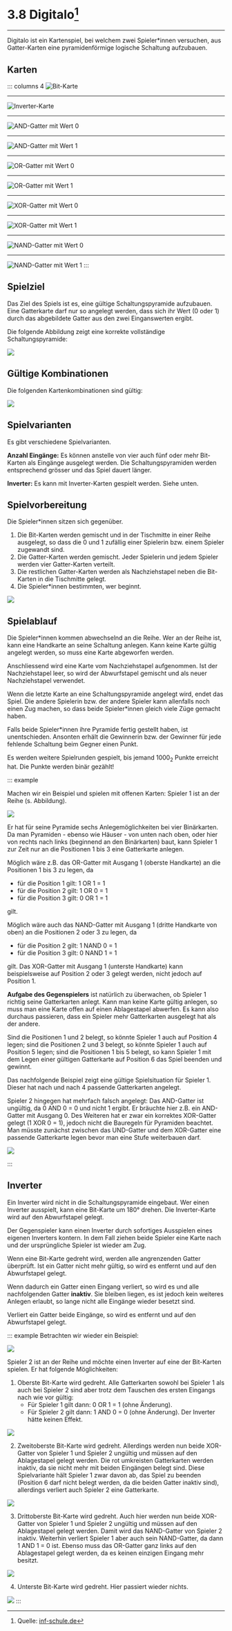# 3.8 Digitalo[^1]
---

Digitalo ist ein Kartenspiel, bei welchem zwei Spieler*innen versuchen, aus Gatter-Karten eine pyramidenförmige logische Schaltung aufzubauen.

## Karten

::: columns 4
![Bit-Karte](./digitalo-bit-0.svg)
***
![Inverter-Karte](./digitalo-inverter.svg)
***
![AND-Gatter mit Wert 0](./digitalo-gate-and-0.svg)
***
![AND-Gatter mit Wert 1](./digitalo-gate-and-1.svg)
***
![OR-Gatter mit Wert 0](./digitalo-gate-or-0.svg)
***
![OR-Gatter mit Wert 1](./digitalo-gate-or-1.svg)
***
![XOR-Gatter mit Wert 0](./digitalo-gate-xor-0.svg)
***
![XOR-Gatter mit Wert 1](./digitalo-gate-xor-1.svg)
***
![NAND-Gatter mit Wert 0](./digitalo-gate-nand-0.svg)
***
![NAND-Gatter mit Wert 1](./digitalo-gate-nand-1.svg)
:::

## Spielziel

Das Ziel des Spiels ist es, eine gültige Schaltungspyramide aufzubauen. Eine Gatterkarte darf nur so angelegt werden, dass sich ihr Wert (0 oder 1) durch das abgebildete Gatter aus den zwei Einganswerten ergibt.

Die folgende Abbildung zeigt eine korrekte vollständige Schaltungspyramide:

![](./korrekte-pyramide.svg)

## Gültige Kombinationen

Die folgenden Kartenkombinationen sind gültig:

![](./digitalo-cheat-sheet.svg)


## Spielvarianten

Es gibt verschiedene Spielvarianten.

**Anzahl Eingänge:** Es können anstelle von vier auch fünf oder mehr Bit-Karten als Eingänge ausgelegt werden. Die Schaltungspyramiden werden entsprechend grösser und das Spiel dauert länger.

**Inverter:** Es kann mit Inverter-Karten gespielt werden. Siehe unten.

## Spielvorbereitung

Die Spieler*innen sitzen sich gegenüber.

1. Die Bit-Karten werden gemischt und in der Tischmitte in einer Reihe ausgelegt, so dass die 0 und 1 zufällig einer Spielerin bzw. einem Spieler zugewandt sind.
2. Die Gatter-Karten werden gemischt. Jeder Spielerin und jedem Spieler werden vier Gatter-Karten verteilt.
3. Die restlichen Gatter-Karten werden als Nachziehstapel neben die Bit-Karten in die Tischmitte gelegt.
4. Die Spieler*innen bestimmten, wer beginnt.

![](./spielvorbereitung.svg)

## Spielablauf

Die Spieler*innen kommen abwechselnd an die Reihe. Wer an der Reihe ist, kann eine Handkarte an seine Schaltung anlegen. Kann keine Karte gültig angelegt werden, so muss eine Karte abgeworfen werden.

Anschliessend wird eine Karte vom Nachziehstapel aufgenommen. Ist der Nachziehstapel leer, so wird der Abwurfstapel gemischt und als neuer Nachziehstapel verwendet.

Wenn die letzte Karte an eine Schaltungspyramide angelegt wird, endet das Spiel. Die andere Spielerin bzw. der andere Spieler kann allenfalls noch einen Zug machen, so dass beide Spieler*innen gleich viele Züge gemacht haben.

Falls beide Spieler*innen ihre Pyramide fertig gestellt haben, ist unentschieden. Ansonten erhält die Gewinnerin bzw. der Gewinner für jede fehlende Schaltung beim Gegner einen Punkt.

Es werden weitere Spielrunden gespielt, bis jemand 1000<sub>2</sub> Punkte erreicht hat. Die Punkte werden binär gezählt!

::: example

Machen wir ein Beispiel und spielen mit offenen Karten: Spieler 1 ist an der Reihe (s. Abbildung).

![](./spielablauf-1.svg)

Er hat für seine Pyramide sechs Anlegemöglichkeiten bei vier Binärkarten. Da man Pyramiden - ebenso wie Häuser - von unten nach oben, oder hier von rechts nach links (beginnend an den Binärkarten) baut, kann Spieler 1 zur Zeit nur an die Positionen 1 bis 3 eine Gatterkarte anlegen.

Möglich wäre z.B. das OR-Gatter mit Ausgang 1 (oberste Handkarte) an die Positionen 1 bis 3 zu legen, da

- für die Position 1 gilt: 1 OR 1 = 1
- für die Position 2 gilt: 1 OR 0 = 1
- für die Position 3 gilt: 0 OR 1 = 1

gilt.

Möglich wäre auch das NAND-Gatter mit Ausgang 1 (dritte Handkarte von oben) an die Positionen 2 oder 3 zu legen, da

- für die Position 2 gilt: 1 NAND 0 = 1
- für die Position 3 gilt: 0 NAND 1 = 1

gilt. Das XOR-Gatter mit Ausgang 1 (unterste Handkarte) kann beispielsweise auf Position 2 oder 3 gelegt werden, nicht jedoch auf Position 1.

**Aufgabe des Gegenspielers** ist natürlich zu überwachen, ob Spieler 1 richtig seine Gatterkarten anlegt. Kann man keine Karte gültig anlegen, so muss man eine Karte offen auf einen Ablagestapel abwerfen. Es kann also durchaus passieren, dass ein Spieler mehr Gatterkarten ausgelegt hat als der andere.

Sind die Positionen 1 und 2 belegt, so könnte Spieler 1 auch auf Position 4 legen; sind die Positionen 2 und 3 belegt, so könnte Spieler 1 auch auf Position 5 legen; sind die Positionen 1 bis 5 belegt, so kann Spieler 1 mit dem Legen einer gültigen Gatterkarte auf Position 6 das Spiel beenden und gewinnt.

Das nachfolgende Beispiel zeigt eine gültige Spielsituation für Spieler 1. Dieser hat nach und nach 4 passende Gatterkarten angelegt.

Spieler 2 hingegen hat mehrfach falsch angelegt: Das AND-Gatter ist ungültig, da 0 AND 0 = 0 und nicht 1 ergibt. Er bräuchte hier z.B. ein AND-Gatter mit Ausgang 0. Des Weiteren hat er zwar ein korrektes XOR-Gatter gelegt (1 XOR 0 = 1), jedoch nicht die Bauregeln für Pyramiden beachtet. Man müsste zunächst zwischen das UND-Gatter und dem XOR-Gatter eine passende Gatterkarte legen bevor man eine Stufe weiterbauen darf.

![](./spielablauf-2.svg)

:::

## Inverter

Ein Inverter wird nicht in die Schaltungspyramide eingebaut. Wer einen Inverter ausspielt, kann eine Bit-Karte um 180° drehen. Die Inverter-Karte wird auf den Abwurfstapel gelegt.

Der Gegenspieler kann einen Inverter durch sofortiges Ausspielen eines eigenen Inverters kontern. In dem Fall ziehen beide Spieler eine Karte nach und der ursprüngliche Spieler ist wieder am Zug.

Wenn eine Bit-Karte gedreht wird, werden alle angrenzenden Gatter überprüft. Ist ein Gatter nicht mehr gültig, so wird es entfernt und auf den Abwurfstapel gelegt.

Wenn dadurch ein Gatter einen Eingang verliert, so wird es und alle nachfolgenden Gatter **inaktiv**. Sie bleiben liegen, es ist jedoch kein weiteres Anlegen erlaubt, so lange nicht alle Eingänge wieder besetzt sind.

Verliert ein Gatter beide Eingänge, so wird es entfernt und auf den Abwurfstapel gelegt.

::: example
Betrachten wir wieder ein Beispiel:

![](./inverter-1.svg)

Spieler 2 ist an der Reihe und möchte einen Inverter auf eine der Bit-Karten spielen. Er hat folgende Möglichkeiten:

1. Oberste Bit-Karte wird gedreht. Alle Gatterkarten sowohl bei Spieler 1 als auch bei Spieler 2 sind aber trotz dem Tauschen des ersten Eingangs nach wie vor gültig:
    - Für Spieler 1 gilt dann: 0 OR 1 = 1 (ohne Änderung).
    - Für Spieler 2 gilt dann: 1 AND 0 = 0 (ohne Änderung). Der Inverter hätte keinen Effekt.

![](./inverter-2.svg)

2. Zweitoberste Bit-Karte wird gedreht. Allerdings werden nun beide XOR-Gatter von Spieler 1 und Spieler 2 ungültig und müssen auf den Ablagestapel gelegt werden. Die rot umkreisten Gatterkarten werden inaktiv, da sie nicht mehr mit beiden Eingängen belegt sind. Diese Spielvariante hält Spieler 1 zwar davon ab, das Spiel zu beenden (Position 6 darf nicht belegt werden, da die beiden Gatter inaktiv sind), allerdings verliert auch Spieler 2 eine Gatterkarte.

![](./inverter-3.svg)

3. Drittoberste Bit-Karte wird gedreht. Auch hier werden nun beide XOR-Gatter von Spieler 1 und Spieler 2 ungültig und müssen auf den Ablagestapel gelegt werden. Damit wird das NAND-Gatter von Spieler 2 inaktiv. Weiterhin verliert Spieler 1 aber auch sein NAND-Gatter, da dann 1 AND 1 = 0 ist. Ebenso muss das OR-Gatter ganz links auf den Ablagestapel gelegt werden, da es keinen einzigen Eingang mehr besitzt.

![](./inverter-4.svg)

4. Unterste Bit-Karte wird gedreht. Hier passiert wieder nichts.

![](./inverter-5.svg)
:::


[^1]: Quelle: [inf-schule.de](https://www.inf-schule.de/rechner/digitaltechnik/gatter/digitalo)
